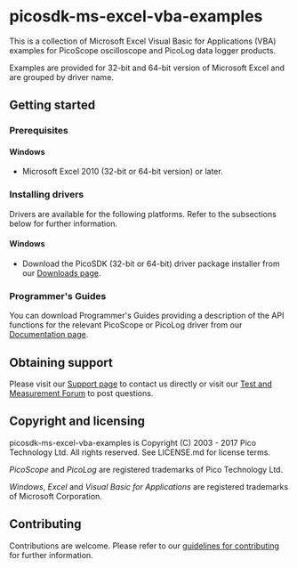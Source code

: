 # picosdk-ms-excel-vba-examples

This is a collection of Microsoft Excel Visual Basic for Applications (VBA) examples for PicoScope oscilloscope and PicoLog data logger products.

Examples are provided for 32-bit and 64-bit version of Microsoft Excel and are grouped by driver name.

## Getting started

### Prerequisites

#### Windows

* Microsoft Excel 2010 (32-bit or 64-bit version) or later.  

### Installing drivers

Drivers are available for the following platforms. Refer to the subsections below for further information.

#### Windows

* Download the PicoSDK (32-bit or 64-bit) driver package installer from our [Downloads page](https://www.picotech.com/downloads).

### Programmer's Guides

You can download Programmer's Guides providing a description of the API functions for the relevant PicoScope or PicoLog driver from our [Documentation page](https://www.picotech.com/library/documentation).

## Obtaining support

Please visit our [Support page](https://www.picotech.com/tech-support) to contact us directly or visit our [Test and Measurement Forum](https://www.picotech.com/support/forum18.html) to post questions.

## Copyright and licensing

picosdk-ms-excel-vba-examples is Copyright (C) 2003 - 2017 Pico Technology Ltd. All rights reserved. See LICENSE.md for license terms. 

*PicoScope* and *PicoLog* are registered trademarks of Pico Technology Ltd. 

*Windows*, *Excel* and *Visual Basic for Applications* are registered trademarks of Microsoft Corporation.

## Contributing

Contributions are welcome. Please refer to our [guidelines for contributing](.github/CONTRIBUTING.md) for further information.

